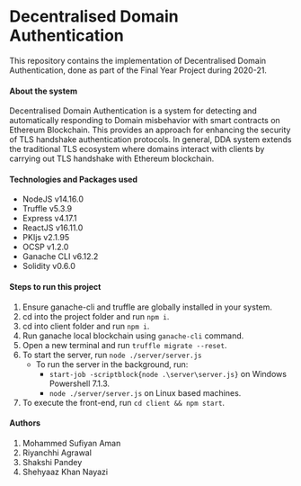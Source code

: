# Decentralised Domain Authentication
This repository contains the implementation of Decentralised Domain Authentication, done as part of the Final Year Project during 2020-21.

#### About the system
Decentralised Domain Authentication is a system for detecting and automatically responding to Domain misbehavior with smart contracts on Ethereum Blockchain. This provides an approach for enhancing the security of TLS handshake authentication protocols. In general, DDA system extends the traditional TLS ecosystem where domains interact with clients by carrying out TLS handshake with Ethereum blockchain.


#### Technologies and Packages used
* NodeJS v14.16.0
* Truffle v5.3.9
* Express v4.17.1
* ReactJS v16.11.0 
* PKIjs v2.1.95
* OCSP v1.2.0
* Ganache CLI v6.12.2 
* Solidity v0.6.0

#### Steps to run this project
1. Ensure ganache-cli and truffle are globally installed in your system.
2. cd into the project folder and run `npm i`.
3. cd into client folder and run `npm i`.
4. Run ganache local blockchain using `ganache-cli` command.
5. Open a new terminal and run `truffle migrate --reset`.
6. To start the server, run `node ./server/server.js`
    * To run the server in the background, run:
        * `start-job -scriptblock{node .\server\server.js}` on Windows Powershell 7.1.3.
        * `node ./server/server.js` on Linux based machines. 
7. To execute the front-end, run `cd client && npm start`.

#### Authors
1. Mohammed Sufiyan Aman
2. Riyanchhi Agrawal
3. Shakshi Pandey
4. Shehyaaz Khan Nayazi




                 

